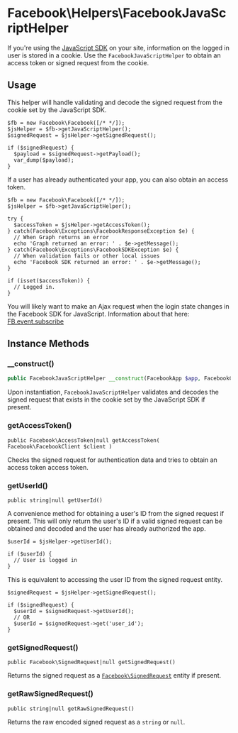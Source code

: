 # Facebook\Helpers\FacebookJavaScriptHelper

If you're using the [JavaScript SDK](https://developers.facebook.com/docs/javascript) on your site, information on the logged in user is stored in a cookie. Use the `FacebookJavaScriptHelper` to obtain an access token or signed request from the cookie.

## Usage

This helper will handle validating and decode the signed request from the cookie set by the JavaScript SDK.

~~~
$fb = new Facebook\Facebook([/* */]);
$jsHelper = $fb->getJavaScriptHelper();
$signedRequest = $jsHelper->getSignedRequest();

if ($signedRequest) {
  $payload = $signedRequest->getPayload();
  var_dump($payload);
}
~~~

If a user has already authenticated your app, you can also obtain an access token.

~~~
$fb = new Facebook\Facebook([/* */]);
$jsHelper = $fb->getJavaScriptHelper();

try {
  $accessToken = $jsHelper->getAccessToken();
} catch(Facebook\Exceptions\FacebookResponseException $e) {
  // When Graph returns an error
  echo 'Graph returned an error: ' . $e->getMessage();
} catch(Facebook\Exceptions\FacebookSDKException $e) {
  // When validation fails or other local issues
  echo 'Facebook SDK returned an error: ' . $e->getMessage();
}

if (isset($accessToken)) {
  // Logged in.
}
~~~

You will likely want to make an Ajax request when the login state changes in the Facebook SDK for JavaScript.  Information about that here: [FB.event.subscribe](https://developers.facebook.com/docs/reference/javascript/FB.getLoginStatus/#events)

## Instance Methods

### __construct()
```php
public FacebookJavaScriptHelper __construct(FacebookApp $app, FacebookClient $client, $graphVersion = null)
```
Upon instantiation, `FacebookJavaScriptHelper` validates and decodes the signed request that exists in the cookie set by the JavaScript SDK if present.

### getAccessToken()
~~~
public Facebook\AccessToken|null getAccessToken( Facebook\FacebookClient $client )
~~~
Checks the signed request for authentication data and tries to obtain an access token access token.

### getUserId()
~~~
public string|null getUserId()
~~~
A convenience method for obtaining a user's ID from the signed request if present. This will only return the user's ID if a valid signed request can be obtained and decoded and the user has already authorized the app.

~~~
$userId = $jsHelper->getUserId();

if ($userId) {
  // User is logged in
}
~~~

This is equivalent to accessing the user ID from the signed request entity.

~~~
$signedRequest = $jsHelper->getSignedRequest();

if ($signedRequest) {
  $userId = $signedRequest->getUserId();
  // OR
  $userId = $signedRequest->get('user_id');
}
~~~

### getSignedRequest()
~~~
public Facebook\SignedRequest|null getSignedRequest()
~~~
Returns the signed request as a [`Facebook\SignedRequest`](/docs/reference/SignedRequest.md) entity if present.

### getRawSignedRequest()
~~~
public string|null getRawSignedRequest()
~~~
Returns the raw encoded signed request as a `string` or `null`.
